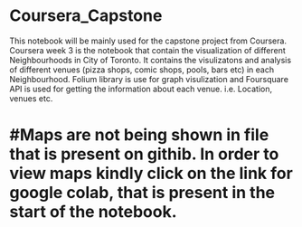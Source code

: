 # Coursera_Capstone
This notebook will be mainly used for the capstone project from Coursera.
Coursera week 3 is the notebook that contain the visualization of different Neighbourhoods in City of Toronto. It contains the visulizatons and analysis of different venues (pizza shops, comic shops, pools, bars etc) in each Neighbourhood.
Folium library is use for graph visulization and Foursquare API is used for getting the information about each venue. i.e. Location, venues etc.
# #Maps are not being shown in file that is present on githib. In order to view maps kindly click on the link for google colab, that is present in the start of the notebook.
